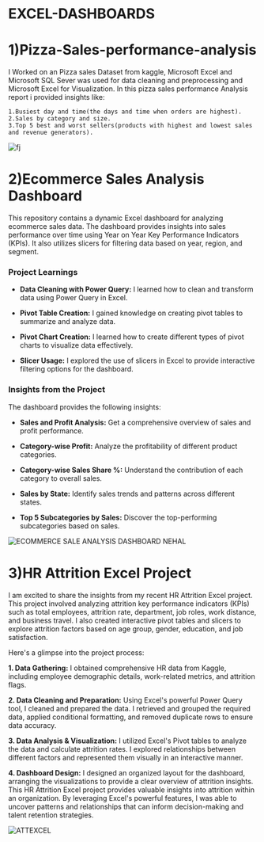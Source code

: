 # **EXCEL-DASHBOARDS**


# **1)Pizza-Sales-performance-analysis**
I Worked on an Pizza sales Dataset from kaggle, Microsoft Excel and Microsoft SQL Sever was used for data cleaning and preprocessing and Microsoft Excel for Visualization. In this pizza sales performance Analysis report i provided insights like:

    1.Busiest day and time(the days and time when orders are highest).
    2.Sales by category and size.
    3.Top 5 best and worst sellers(products with highest and lowest sales and revenue generators).
![fj](https://github.com/nehal35/EXCEL-DASHBOARDS/assets/108068313/5e16b5e0-ee27-48b8-a714-a2a32eaafe88)


# **2)Ecommerce Sales Analysis Dashboard**

This repository contains a dynamic Excel dashboard for analyzing ecommerce sales data. The dashboard provides insights into sales performance over time using Year on Year Key Performance Indicators (KPIs). It also utilizes slicers for filtering data based on year, region, and segment.

### Project Learnings
- **Data Cleaning with Power Query:** I learned how to clean and transform data using Power Query in Excel.

- **Pivot Table Creation:** I gained knowledge on creating pivot tables to summarize and analyze data.

- **Pivot Chart Creation:** I learned how to create different types of pivot charts to visualize data effectively.

- **Slicer Usage:** I explored the use of slicers in Excel to provide interactive filtering options for the dashboard.

### Insights from the Project

The dashboard provides the following insights:

- **Sales and Profit Analysis:** Get a comprehensive overview of sales and profit performance.

- **Category-wise Profit:** Analyze the profitability of different product categories.

- **Category-wise Sales Share %:** Understand the contribution of each category to overall sales.

- **Sales by State:** Identify sales trends and patterns across different states.

- **Top 5 Subcategories by Sales:** Discover the top-performing subcategories based on sales.

![ECOMMERCE SALE ANALYSIS DASHBOARD NEHAL](https://user-images.githubusercontent.com/108068313/222895532-7edfea76-b238-41c8-b741-c245be59f14f.jpg)

# **3)HR Attrition Excel Project**

I am excited to share the insights from my recent HR Attrition Excel project. This project involved analyzing attrition key performance indicators (KPIs) such as total employees, attrition rate, department, job roles, work distance, and business travel. I also created interactive pivot tables and slicers to explore attrition factors based on age group, gender, education, and job satisfaction.

Here's a glimpse into the project process:

**1. Data Gathering:** I obtained comprehensive HR data from Kaggle, including employee demographic details, work-related metrics, and attrition flags.

**2. Data Cleaning and Preparation:** Using Excel's powerful Power Query tool, I cleaned and prepared the data. I retrieved and grouped the required data, applied conditional formatting, and removed duplicate rows to ensure data accuracy.

**3. Data Analysis & Visualization:** I utilized Excel's Pivot tables to analyze the data and calculate attrition rates. I explored relationships between different factors and represented them visually in an interactive manner.

**4. Dashboard Design:** I designed an organized layout for the dashboard, arranging the visualizations to provide a clear overview of attrition insights. 
This HR Attrition Excel project provides valuable insights into attrition within an organization. By leveraging Excel's powerful features, I was able to uncover patterns and relationships that can inform decision-making and talent retention strategies.

![ATTEXCEL](https://user-images.githubusercontent.com/108068313/229381506-e338701f-9fb0-4d6a-a90c-b5d3e729370f.gif)
